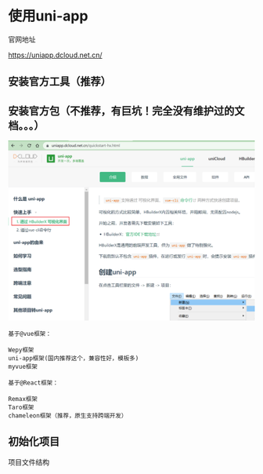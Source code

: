 # 使用uni-app
官网地址

https://uniapp.dcloud.net.cn/

## 安装官方工具（推荐）

## 安装官方包（不推荐，有巨坑！完全没有维护过的文档。。。）

![image-20220711141003152](readme.assets/image-20220711141003152.png)

```
基于@vue框架：

Wepy框架
uni-app框架(国内推荐这个，兼容性好，模板多)
myvue框架

基于@React框架：

Remax框架
Taro框架
chameleon框架（推荐，原生支持跨端开发）

```

## 初始化项目

项目文件结构

